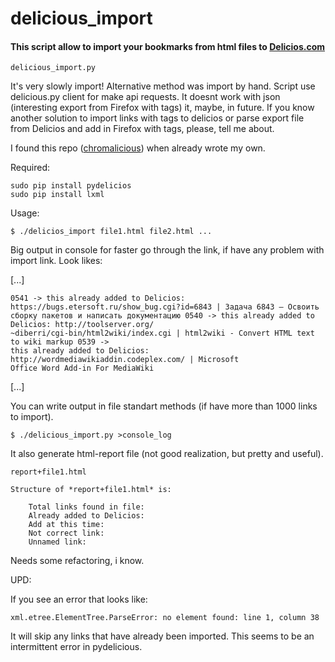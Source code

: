 delicious_import
================

#### This script allow to import your bookmarks from html files to [Delicios.com](https://delicious.com)

    delicious_import.py

It's very slowly import! Alternative method was import by hand. Script use delicious.py client for make api requests. It doesnt work with json (interesting export from Firefox with tags) it, maybe, in future. If you know another solution to import links with tags to delicios or parse export file from Delicios and add in Firefox with tags, please, tell me about.

I found this repo ([chromalicious](https://github.com/mpenkov/chromalicious)) when already wrote my own.

Required:

    sudo pip install pydelicios
    sudo pip install lxml

Usage:

    $ ./delicios_import file1.html file2.html ...

Big output in console for faster go through the link, if have any problem with import link. Look likes:

[...]

    0541 -> this already added to Delicios: https://bugs.etersoft.ru/show_bug.cgi?id=6843 | Задача 6843 – Освоить
    сборку пакетов и написать документацию 0540 -> this already added to Delicios: http://toolserver.org/
    ~diberri/cgi-bin/html2wiki/index.cgi | html2wiki - Convert HTML text to wiki markup 0539 ->
    this already added to Delicios: http://wordmediawikiaddin.codeplex.com/ | Microsoft 
    Office Word Add-in For MediaWiki

[...]

You can write output in file standart methods (if have more than 1000 links to import).

    $ ./delicious_import.py >console_log

It also generate html-report file (not good realization, but pretty and useful).

    report+file1.html

    Structure of *report+file1.html* is:
    
        Total links found in file:
        Already added to Delicios:
        Add at this time:
        Not correct link:
        Unnamed link:

Needs some refactoring, i know.

UPD:

If you see an error that looks like:

    xml.etree.ElementTree.ParseError: no element found: line 1, column 38

It will skip any links that have already been imported. This seems to be an intermittent error in pydelicious.

